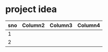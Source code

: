 # project idea

|sno |Column2  |Column3  |Column4  |
|---------|---------|---------|---------|
|1     |         |         |         |
|2     |         |         |         |
